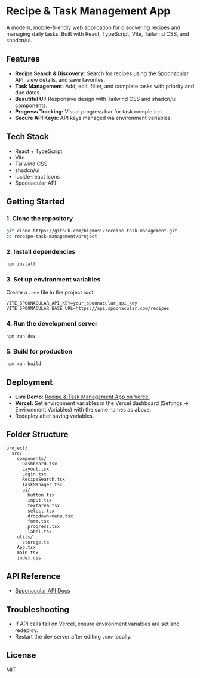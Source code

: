 # Recipe & Task Management App

A modern, mobile-friendly web application for discovering recipes and managing daily tasks. Built with React, TypeScript, Vite, Tailwind CSS, and shadcn/ui.

## Features

- **Recipe Search & Discovery:** Search for recipes using the Spoonacular API, view details, and save favorites.
- **Task Management:** Add, edit, filter, and complete tasks with priority and due dates.
- **Beautiful UI:** Responsive design with Tailwind CSS and shadcn/ui components.
- **Progress Tracking:** Visual progress bar for task completion.
- **Secure API Keys:** API keys managed via environment variables.

## Tech Stack

- React + TypeScript
- Vite
- Tailwind CSS
- shadcn/ui
- lucide-react icons
- Spoonacular API

## Getting Started

### 1. Clone the repository

```bash
git clone https://github.com/bigmosi/receipe-task-management.git
cd receipe-task-management/project
```

### 2. Install dependencies

```bash
npm install
```

### 3. Set up environment variables

Create a `.env` file in the project root:

```env
VITE_SPOONACULAR_API_KEY=your_spoonacular_api_key
VITE_SPOONACULAR_BASE_URL=https://api.spoonacular.com/recipes
```

### 4. Run the development server

```bash
npm run dev
```

### 5. Build for production

```bash
npm run build
```

## Deployment

- **Live Demo:** [Recipe & Task Management App on Vercel](https://receipe-task-management.vercel.app/)
- **Vercel:** Set environment variables in the Vercel dashboard (Settings → Environment Variables) with the same names as above.
- Redeploy after saving variables.

## Folder Structure

```
project/
  src/
    components/
      Dashboard.tsx
      Layout.tsx
      Login.tsx
      RecipeSearch.tsx
      TaskManager.tsx
      ui/
        button.tsx
        input.tsx
        textarea.tsx
        select.tsx
        dropdown-menu.tsx
        form.tsx
        progress.tsx
        label.tsx
    utils/
      storage.ts
    App.tsx
    main.tsx
    index.css
```

## API Reference

- [Spoonacular API Docs](https://spoonacular.com/food-api/docs)

## Troubleshooting

- If API calls fail on Vercel, ensure environment variables are set and redeploy.
- Restart the dev server after editing `.env` locally.

## License

MIT
